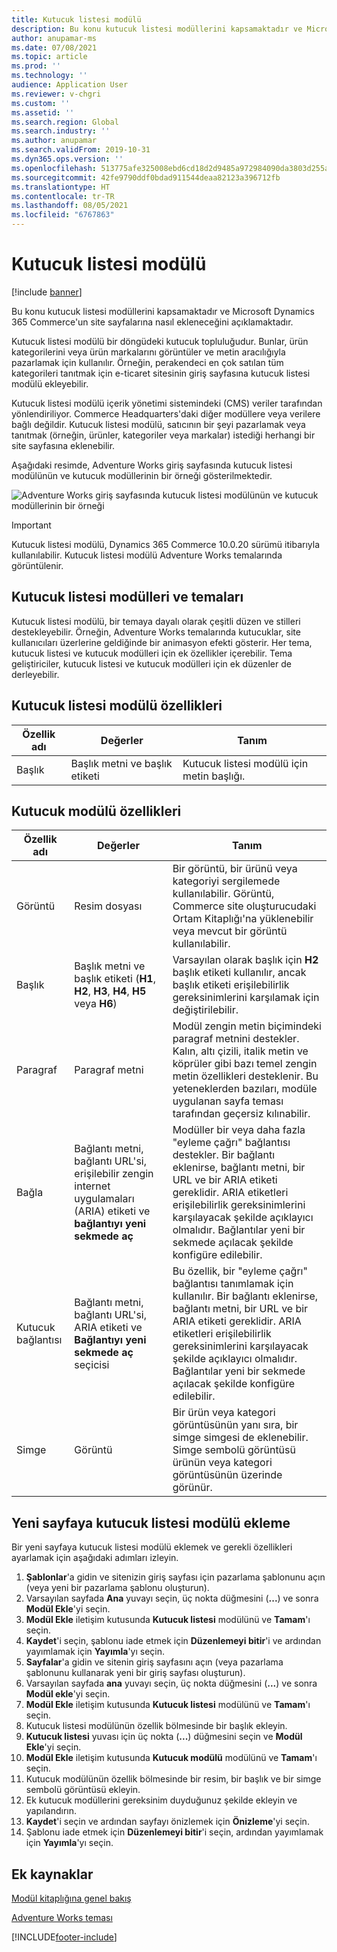 ```yaml
---
title: Kutucuk listesi modülü
description: Bu konu kutucuk listesi modüllerini kapsamaktadır ve Microsoft Dynamics 365 Commerce'un site sayfalarına nasıl ekleneceğini açıklamaktadır.
author: anupamar-ms
ms.date: 07/08/2021
ms.topic: article
ms.prod: ''
ms.technology: ''
audience: Application User
ms.reviewer: v-chgri
ms.custom: ''
ms.assetid: ''
ms.search.region: Global
ms.search.industry: ''
ms.author: anupamar
ms.search.validFrom: 2019-10-31
ms.dyn365.ops.version: ''
ms.openlocfilehash: 513775afe325008ebd6cd18d2d9485a972984090da3803d255a1584b16b1e014
ms.sourcegitcommit: 42fe9790ddf0bdad911544deaa82123a396712fb
ms.translationtype: HT
ms.contentlocale: tr-TR
ms.lasthandoff: 08/05/2021
ms.locfileid: "6767863"
---
```

# <a name="tile-list-module"></a>Kutucuk listesi modülü

[!include [banner](includes/banner.md)]

Bu konu kutucuk listesi modüllerini kapsamaktadır ve Microsoft Dynamics 365 Commerce'un site sayfalarına nasıl ekleneceğini açıklamaktadır.

Kutucuk listesi modülü bir döngüdeki kutucuk topluluğudur. Bunlar, ürün kategorilerini veya ürün markalarını görüntüler ve metin aracılığıyla pazarlamak için kullanılır. Örneğin, perakendeci en çok satılan tüm kategorileri tanıtmak için e-ticaret sitesinin giriş sayfasına kutucuk listesi modülü ekleyebilir.

Kutucuk listesi modülü içerik yönetimi sistemindeki (CMS) veriler tarafından yönlendiriliyor. Commerce Headquarters'daki diğer modüllere veya verilere bağlı değildir. Kutucuk listesi modülü, satıcının bir şeyi pazarlamak veya tanıtmak (örneğin, ürünler, kategoriler veya markalar) istediği herhangi bir site sayfasına eklenebilir.

Aşağıdaki resimde, Adventure Works giriş sayfasında kutucuk listesi modülünün ve kutucuk modüllerinin bir örneği gösterilmektedir.

![Adventure Works giriş sayfasında kutucuk listesi modülünün ve kutucuk modüllerinin bir örneği](./media/Tile_list.PNG)

> [!IMPORTANT]
> Kutucuk listesi modülü, Dynamics 365 Commerce 10.0.20 sürümü itibarıyla kullanılabilir.
> Kutucuk listesi modülü Adventure Works temalarında görüntülenir.

## <a name="tile-list-modules-and-themes"></a>Kutucuk listesi modülleri ve temaları

Kutucuk listesi modülü, bir temaya dayalı olarak çeşitli düzen ve stilleri destekleyebilir. Örneğin, Adventure Works temalarında kutucuklar, site kullanıcıları üzerlerine geldiğinde bir animasyon efekti gösterir. Her tema, kutucuk listesi ve kutucuk modülleri için ek özellikler içerebilir. Tema geliştiriciler, kutucuk listesi ve kutucuk modülleri için ek düzenler de derleyebilir.

## <a name="tile-list-module-properties"></a>Kutucuk listesi modülü özellikleri

| Özellik adı | Değerler | Tanım |
|---------------|--------|-------------|
| Başlık       | Başlık metni ve başlık etiketi | Kutucuk listesi modülü için metin başlığı. |

## <a name="tile-module-properties"></a>Kutucuk modülü özellikleri

| Özellik adı | Değerler | Tanım |
|---------------|--------|-------------|
| Görüntü         | Resim dosyası | Bir görüntü, bir ürünü veya kategoriyi sergilemede kullanılabilir. Görüntü, Commerce site oluşturucudaki Ortam Kitaplığı'na yüklenebilir veya mevcut bir görüntü kullanılabilir. |
| Başlık       | Başlık metni ve başlık etiketi (**H1**, **H2**, **H3**, **H4**, **H5** veya **H6**) | Varsayılan olarak başlık için **H2** başlık etiketi kullanılır, ancak başlık etiketi erişilebilirlik gereksinimlerini karşılamak için değiştirilebilir. |
| Paragraf     | Paragraf metni | Modül zengin metin biçimindeki paragraf metnini destekler. Kalın, altı çizili, italik metin ve köprüler gibi bazı temel zengin metin özellikleri desteklenir. Bu yeteneklerden bazıları, modüle uygulanan sayfa teması tarafından geçersiz kılınabilir. |
| Bağla          | Bağlantı metni, bağlantı URL'si, erişilebilir zengin internet uygulamaları (ARIA) etiketi ve **bağlantıyı yeni sekmede aç** | Modüller bir veya daha fazla "eyleme çağrı" bağlantısı destekler. Bir bağlantı eklenirse, bağlantı metni, bir URL ve bir ARIA etiketi gereklidir. ARIA etiketleri erişilebilirlik gereksinimlerini karşılayacak şekilde açıklayıcı olmalıdır. Bağlantılar yeni bir sekmede açılacak şekilde konfigüre edilebilir. |
| Kutucuk bağlantısı     | Bağlantı metni, bağlantı URL'si, ARIA etiketi ve **Bağlantıyı yeni sekmede aç** seçicisi | Bu özellik, bir "eyleme çağrı" bağlantısı tanımlamak için kullanılır. Bir bağlantı eklenirse, bağlantı metni, bir URL ve bir ARIA etiketi gereklidir. ARIA etiketleri erişilebilirlik gereksinimlerini karşılayacak şekilde açıklayıcı olmalıdır. Bağlantılar yeni bir sekmede açılacak şekilde konfigüre edilebilir.|
| Simge          | Görüntü | Bir ürün veya kategori görüntüsünün yanı sıra, bir simge simgesi de eklenebilir. Simge sembolü görüntüsü ürünün veya kategori görüntüsünün üzerinde görünür. |

## <a name="add-a-tile-list-module-to-a-new-page"></a>Yeni sayfaya kutucuk listesi modülü ekleme

Bir yeni sayfaya kutucuk listesi modülü eklemek ve gerekli özellikleri ayarlamak için aşağıdaki adımları izleyin.

1. **Şablonlar**'a gidin ve sitenizin giriş sayfası için pazarlama şablonunu açın (veya yeni bir pazarlama şablonu oluşturun).
1. Varsayılan sayfada **Ana** yuvayı seçin, üç nokta düğmesini (**...**) ve sonra **Modül Ekle**'yi seçin.
1. **Modül Ekle** iletişim kutusunda **Kutucuk listesi** modülünü ve **Tamam**'ı seçin.
1. **Kaydet**'i seçin, şablonu iade etmek için **Düzenlemeyi bitir**'i ve ardından yayımlamak için **Yayımla**'yı seçin.
1. **Sayfalar**'a gidin ve sitenin giriş sayfasını açın (veya pazarlama şablonunu kullanarak yeni bir giriş sayfası oluşturun).
1. Varsayılan sayfada **ana** yuvayı seçin, üç nokta düğmesini (**...**) ve sonra **Modül ekle**'yi seçin.
1. **Modül Ekle** iletişim kutusunda **Kutucuk listesi** modülünü ve **Tamam**'ı seçin.
1. Kutucuk listesi modülünün özellik bölmesinde bir başlık ekleyin.
1. **Kutucuk listesi** yuvası için üç nokta (**...**) düğmesini seçin ve **Modül Ekle**'yi seçin.
1. **Modül Ekle** iletişim kutusunda **Kutucuk modülü** modülünü ve **Tamam**'ı seçin.
1. Kutucuk modülünün özellik bölmesinde bir resim, bir başlık ve bir simge sembolü görüntüsü ekleyin.
1. Ek kutucuk modüllerini gereksinim duyduğunuz şekilde ekleyin ve yapılandırın.
1. **Kaydet**'i seçin ve ardından sayfayı önizlemek için **Önizleme**'yi seçin.
1. Şablonu iade etmek için **Düzenlemeyi bitir**'i seçin, ardından yayımlamak için **Yayımla**'yı seçin.

## <a name="additional-resources"></a>Ek kaynaklar

[Modül kitaplığına genel bakış](starter-kit-overview.md)

[Adventure Works teması](adventure-works-theme.md)

[!INCLUDE[footer-include](../includes/footer-banner.md)]
